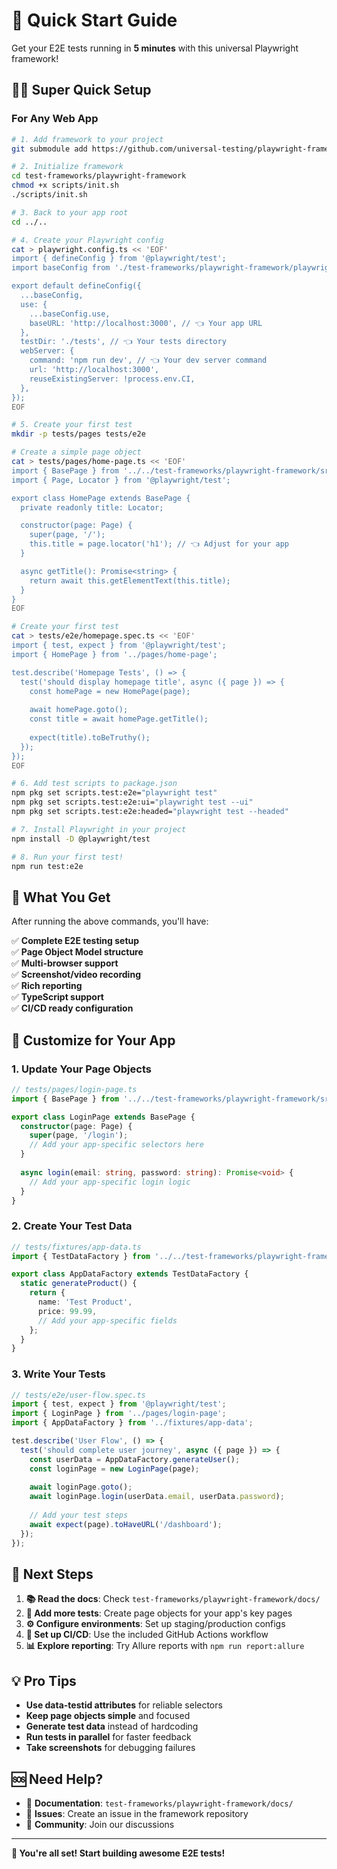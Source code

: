 # 🚀 Quick Start Guide

Get your E2E tests running in **5 minutes** with this universal Playwright framework!

## 🏃‍♂️ Super Quick Setup

### For Any Web App

```bash
# 1. Add framework to your project
git submodule add https://github.com/universal-testing/playwright-framework.git test-frameworks/playwright-framework

# 2. Initialize framework
cd test-frameworks/playwright-framework
chmod +x scripts/init.sh
./scripts/init.sh

# 3. Back to your app root
cd ../..

# 4. Create your Playwright config
cat > playwright.config.ts << 'EOF'
import { defineConfig } from '@playwright/test';
import baseConfig from './test-frameworks/playwright-framework/playwright.config';

export default defineConfig({
  ...baseConfig,
  use: {
    ...baseConfig.use,
    baseURL: 'http://localhost:3000', // 👈 Your app URL
  },
  testDir: './tests', // 👈 Your tests directory
  webServer: {
    command: 'npm run dev', // 👈 Your dev server command
    url: 'http://localhost:3000',
    reuseExistingServer: !process.env.CI,
  },
});
EOF

# 5. Create your first test
mkdir -p tests/pages tests/e2e

# Create a simple page object
cat > tests/pages/home-page.ts << 'EOF'
import { BasePage } from '../../test-frameworks/playwright-framework/src/pages/base-page';
import { Page, Locator } from '@playwright/test';

export class HomePage extends BasePage {
  private readonly title: Locator;

  constructor(page: Page) {
    super(page, '/');
    this.title = page.locator('h1'); // 👈 Adjust for your app
  }

  async getTitle(): Promise<string> {
    return await this.getElementText(this.title);
  }
}
EOF

# Create your first test
cat > tests/e2e/homepage.spec.ts << 'EOF'
import { test, expect } from '@playwright/test';
import { HomePage } from '../pages/home-page';

test.describe('Homepage Tests', () => {
  test('should display homepage title', async ({ page }) => {
    const homePage = new HomePage(page);
    
    await homePage.goto();
    const title = await homePage.getTitle();
    
    expect(title).toBeTruthy();
  });
});
EOF

# 6. Add test scripts to package.json
npm pkg set scripts.test:e2e="playwright test"
npm pkg set scripts.test:e2e:ui="playwright test --ui"
npm pkg set scripts.test:e2e:headed="playwright test --headed"

# 7. Install Playwright in your project
npm install -D @playwright/test

# 8. Run your first test!
npm run test:e2e
```

## 🎯 What You Get

After running the above commands, you'll have:

✅ **Complete E2E testing setup**  
✅ **Page Object Model structure**  
✅ **Multi-browser support**  
✅ **Screenshot/video recording**  
✅ **Rich reporting**  
✅ **TypeScript support**  
✅ **CI/CD ready configuration**  

## 🔧 Customize for Your App

### 1. Update Your Page Objects
```typescript
// tests/pages/login-page.ts
import { BasePage } from '../../test-frameworks/playwright-framework/src/pages/base-page';

export class LoginPage extends BasePage {
  constructor(page: Page) {
    super(page, '/login');
    // Add your app-specific selectors here
  }
  
  async login(email: string, password: string): Promise<void> {
    // Add your app-specific login logic
  }
}
```

### 2. Create Your Test Data
```typescript
// tests/fixtures/app-data.ts
import { TestDataFactory } from '../../test-frameworks/playwright-framework/fixtures/test-data-factory';

export class AppDataFactory extends TestDataFactory {
  static generateProduct() {
    return {
      name: 'Test Product',
      price: 99.99,
      // Add your app-specific fields
    };
  }
}
```

### 3. Write Your Tests
```typescript
// tests/e2e/user-flow.spec.ts
import { test, expect } from '@playwright/test';
import { LoginPage } from '../pages/login-page';
import { AppDataFactory } from '../fixtures/app-data';

test.describe('User Flow', () => {
  test('should complete user journey', async ({ page }) => {
    const userData = AppDataFactory.generateUser();
    const loginPage = new LoginPage(page);
    
    await loginPage.goto();
    await loginPage.login(userData.email, userData.password);
    
    // Add your test steps
    await expect(page).toHaveURL('/dashboard');
  });
});
```

## 🚀 Next Steps

1. **📚 Read the docs**: Check `test-frameworks/playwright-framework/docs/`
2. **🎯 Add more tests**: Create page objects for your app's key pages
3. **⚙️ Configure environments**: Set up staging/production configs
4. **🔄 Set up CI/CD**: Use the included GitHub Actions workflow
5. **📊 Explore reporting**: Try Allure reports with `npm run report:allure`

## 💡 Pro Tips

- **Use data-testid attributes** for reliable selectors
- **Keep page objects simple** and focused
- **Generate test data** instead of hardcoding
- **Run tests in parallel** for faster feedback
- **Take screenshots** for debugging failures

## 🆘 Need Help?

- 📖 **Documentation**: `test-frameworks/playwright-framework/docs/`
- 🐛 **Issues**: Create an issue in the framework repository
- 💬 **Community**: Join our discussions

---

**🎉 You're all set! Start building awesome E2E tests!**
